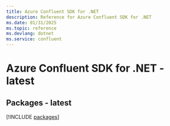 ```yaml
---
title: Azure Confluent SDK for .NET
description: Reference for Azure Confluent SDK for .NET
ms.date: 01/31/2025
ms.topic: reference
ms.devlang: dotnet
ms.service: confluent
---
```

# Azure Confluent SDK for .NET - latest
## Packages - latest
[!INCLUDE [packages](confluent-index.md)]